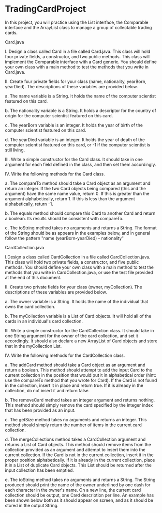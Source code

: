 # TradingCardProject

In this project, you will practice using the List interface, the Comparable interface and the ArrayList class to manage a group of collectable trading cards.

Card.java

I. Design a class called Card in a file called Card.java. This class will hold four private fields, a constructor, and two public methods. This class will implement the Comparable interface with a Card generic. You should define your own class with a main method to test the methods that you write in Card.java.

II. Create four private fields for your class (name, nationality, yearBorn, yearDied). The descriptions of these variables are provided below. 

a.	The name variable is a String. It holds the name of the computer scientist featured on this card. 

b.	The nationality variable is a String. It holds a descriptor for the country of origin for the computer scientist featured on this card. 

c.	The yearBorn variable is an integer. It holds the year of birth of the computer scientist featured on this card. 

d.	The yearDied variable is an integer. It holds the year of death of the computer scientist featured on this card, or -1 if the computer scientist is still living. 

III. Write a simple constructor for the Card class. It should take in one argument for each field defined in the class, and then set them accordingly. 

IV. Write the following methods for the Card class.

a.	The compareTo method should take a Card object as an argument and return an integer. If the two Card objects being compared (this and the argument) have the same name value, return 0. If this is greater than the argument alphabetically, return 1. If this is less than the argument alphabetically, return -1. 

b.	The equals method should compare this Card to another Card and return a boolean. Its results should be consistent with compareTo. 

c.	The toString method takes no arguments and returns a String. The format of the String should be as appears in the examples below, and in general follow the pattern "name (yearBorn-yearDied) - nationality"

CardCollection.java

I.Design a class called CardCollection in a file called CardCollection.java. This class will hold two private fields, a constructor, and five public methods. You should define your own class with a main method to test the methods that you write in CardCollection.java, or use the test file provided at the end of this document. 

II. Create two private fields for your class (owner, myCollection). The descriptions of these variables are provided below.

a.	The owner variable is a String. It holds the name of the individual that owns the card collection. 

b.	The myCollection variable is a List of Card objects. It will hold all of the cards in an individual's card collection. 

III. Write a simple constructor for the CardCollection class. It should take in one String argument for the owner of the card collection, and set it accordingly. It should also declare a new ArrayList of Card objects and store that in the myCollection List.

IV. Write the following methods for the CardCollection class. 

a. The addCard method should take a Card object as an argument and return a boolean. This method should attempt to add the input Card to the current collection in the position that would put it in alphabetical order (hint: use the compareTo method that you wrote for Card). If the Card is not found in the collection, insert it in place and return true. If it is already in the collection, do not insert it and return false.

b. The removeCard method takes an integer argument and returns nothing. This method should simply remove the card specified by the integer index that has been provided as an input.

c.  The getSize method takes no arguments and returns an integer. This method should simply return the number of items in the current card collection.

d. The mergeCollections method takes a CardCollection argument and returns a List of Card objects. This method should remove items from the collection provided as an argument and attempt to insert them into the current collection. If the Card is not in the current collection, insert it in the proper position alphabetically. If it is already in the current collection, place it in a List of duplicate Card objects. This List should be returned after the input collection has been emptied.

e. The toString method takes no arguments and returns a String. The String produced should print the name of the owner underlined by one dash for each character in the owner's name. On a new line, the current card collection should be output, one Card description per line. An example has been shown below both as it should appear on screen, and as it should be stored in the output String. 
